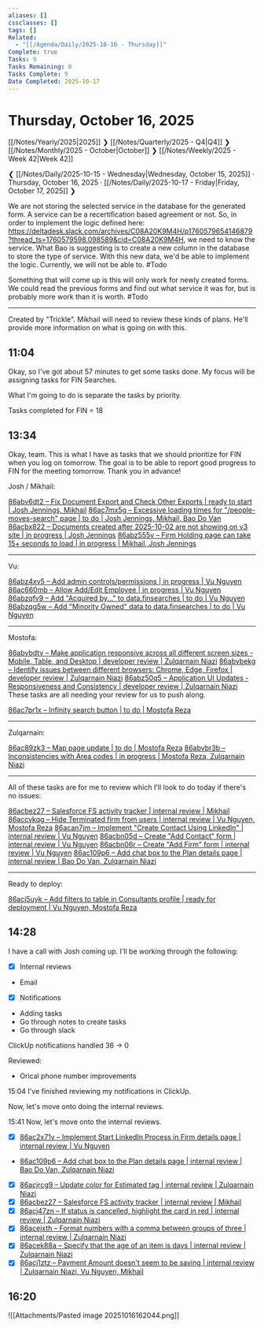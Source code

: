 ```yaml
---
aliases: []
cssclasses: []
tags: []
Related:
  - "[[/Agenda/Daily/2025-10-16 - Thursday]]"
Complete: true
Tasks: 9
Tasks Remaining: 0
Tasks Complete: 9
Date Completed: 2025-10-17
---
```

# Thursday, October 16, 2025

[[/Notes/Yearly/2025|2025]] ❯ [[/Notes/Quarterly/2025 - Q4|Q4]] ❯ [[/Notes/Monthly/2025 - October|October]] ❯ [[/Notes/Weekly/2025 - Week 42|Week 42]]

❮ [[/Notes/Daily/2025-10-15 - Wednesday|Wednesday, October 15, 2025]] · Thursday, October 16, 2025 · [[/Notes/Daily/2025-10-17 - Friday|Friday, October 17, 2025]] ❯

We are not storing the selected service in the database for the generated form. A service can be a recertification based agreement or not. So, in order to implement the logic defined here: https://deltadesk.slack.com/archives/C08A20K9M4H/p1760579654146879?thread_ts=1760579598.098589&cid=C08A20K9M4H, we need to know the service. What Bao is suggesting is to create a new column in the database to store the type of service. With this new data, we'd be able to implement the logic. Currently, we will not be able to. #Todo 

Something that will come up is this will only work for newly created forms. We could read the previous forms and find out what service it was for, but is probably more work than it is worth. #Todo 

---

Created by "Trickle". Mikhail will need to review these kinds of plans. He'll provide more information on what is going on with this.

## 11:04

Okay, so I've got about 57 minutes to get some tasks done. My focus will be assigning tasks for FIN Searches.

What I'm going to do is separate the tasks by priority.

Tasks completed for FIN = 18

## 13:34

Okay, team. This is what I have as tasks that we should prioritize for FIN when you log on tomorrow. The goal is to be able to report good progress to FIN for the meeting tomorrow. Thank you in advance!

Josh / Mikhail:

[86abv6dt2 – Fix Document Export and Check Other Exports | ready to start | Josh Jennings, Mikhail](https://app.clickup.com/t/86abv6dt2)
[86ac7mx5g – Excessive loading times for "/people-moves-search" page | to do | Josh Jennings, Mikhail, Bao Do Van](https://app.clickup.com/t/86ac7mx5g)
[86acbx822 – Documents created after 2025-10-02 are not showing on v3 site | in progress | Josh Jennings](https://app.clickup.com/t/86acbx822)
[86abz555v – Firm Holding page can take 15+ seconds to load | in progress | Mikhail, Josh Jennings](https://app.clickup.com/t/86abz555v)

---

Vu:

[86abz4xv5 – Add admin controls/permissions | in progress | Vu Nguyen](https://app.clickup.com/t/86abz4xv5)
[86ac660mb – Allow Add/Edit Employee | in progress | Vu Nguyen](https://app.clickup.com/t/86ac660mb)
[86abzqfv9 – Add "Acquired by..." to data.finsearches | to do | Vu Nguyen](https://app.clickup.com/t/86abzqfv9)
[86abzqg5w – Add "Minority Owned" data to data.finsearches | to do | Vu Nguyen](https://app.clickup.com/t/86abzqg5w)

---

Mostofa:

[86abvbdtv – Make application responsive across all different screen sizes - Mobile, Table, and Desktop | developer review | Zulqarnain Niazi](https://app.clickup.com/t/86abvbdtv)
[86abvbekg – Identify issues between different browsers: Chrome, Edge, Firefox | developer review | Zulqarnain Niazi](https://app.clickup.com/t/86abvbekg)
[86abz50q5 – Application UI Updates - Responsiveness and Consistency | developer review | Zulqarnain Niazi](https://app.clickup.com/t/86abz50q5)
These tasks are all needing your review for us to push along.

[86ac7pr1x – Infinity search button | to do | Mostofa Reza](https://app.clickup.com/t/86ac7pr1x)

---

Zulqarnain:

[86ac89zk3 – Map page update | to do | Mostofa Reza](https://app.clickup.com/t/86ac89zk3)
[86abvbr3b – Inconsistencies with Area codes | in progress | Mostofa Reza, Zulqarnain Niazi](https://app.clickup.com/t/86abvbr3b)

---

All of these tasks are for me to review which I'll look to do today if there's no issues:

[86acbez27 – Salesforce FS activity tracker | internal review | Mikhail](https://app.clickup.com/t/86acbez27)
[86accvkqg – Hide Terminated firm from users | internal review | Vu Nguyen, Mostofa Reza](https://app.clickup.com/t/86accvkqg)
[86acan7jm – Implement "Create Contact Using LinkedIn" | internal review | Vu Nguyen](https://app.clickup.com/t/86acan7jm)
[86acbn05d – Create "Add Contact" form | internal review | Vu Nguyen](https://app.clickup.com/t/86acbn05d)
[86acbn06r – Create "Add Firm" form | internal review | Vu Nguyen](https://app.clickup.com/t/86acbn06r)
[86ac109p6 – Add chat box to the Plan details page | internal review | Bao Do Van, Zulqarnain Niazi](https://app.clickup.com/t/86ac109p6)

---

Ready to deploy:

[86acj5uyk – Add filters to table in Consultants profile | ready for deployment | Vu Nguyen, Mostofa Reza](https://app.clickup.com/t/86acj5uyk)

## 14:28

I have a call with Josh coming up. I'll be working through the following:

- [x] Internal reviews
- Email
- [x] Notifications
- Adding tasks
- Go through notes to create tasks
- Go through slack

ClickUp notifications handled 36 -> 0

Reviewed:

- Orical phone number improvements

<time>15:04</time>
I've finished reviewing my notifications in ClickUp.

Now, let's move onto doing the internal reviews.

<time>15:41</time>
Now, let's move onto the internal reviews.

- [x] [86ac2x71v – Implement Start LinkedIn Process in Firm details page | internal review | Vu Nguyen](https://app.clickup.com/t/86ac2x71v)
- [86ac109p6 – Add chat box to the Plan details page | internal review | Bao Do Van, Zulqarnain Niazi](https://app.clickup.com/t/86ac109p6)
- [x] [86acjrcg9 – Update color for Estimated tag | internal review | Zulqarnain Niazi](https://app.clickup.com/t/86acjrcg9)
- [x] [86acbez27 – Salesforce FS activity tracker | internal review | Mikhail](https://app.clickup.com/t/86acbez27)
- [x] [86acj47zn – If status is cancelled, highlight the card in red | internal review | Zulqarnain Niazi](https://app.clickup.com/t/86acj47zn)
- [x] [86acejxth – Format numbers with a comma between groups of three | internal review | Zulqarnain Niazi](https://app.clickup.com/t/86acejxth)
- [x] [86acek88a – Specify that the age of an item is days | internal review | Zulqarnain Niazi](https://app.clickup.com/t/86acek88a)
- [x] [86acj1ztz – Payment Amount doesn't seem to be saving | internal review | Zulqarnain Niazi, Vu Nguyen, Mikhail](https://app.clickup.com/t/86acj1ztz)

## 16:20

![[Attachments/Pasted image 20251016162044.png]]
